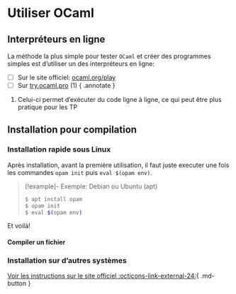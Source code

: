 # Utiliser OCaml

## Interpréteurs en ligne

La méthode la plus simple pour tester `OCaml` et créer des programmes simples est d’utiliser un des interpréteurs en ligne: 
- [ ] Sur le site officiel: [ocaml.org/play](https://ocaml.org/play)
- [ ] Sur [try.ocaml.pro](https://try.ocaml.pro) (1) { .annotate }
1. Celui-ci permet d’exécuter du code ligne à ligne, ce qui peut être plus pratique pour les TP
## Installation pour compilation

### Installation rapide sous Linux

Après installation, avant la première utilisation, il faut juste executer une fois les commandes `opam init` puis `eval $(opam env)`.

> [!example]- Exemple: Debian ou Ubuntu (apt)
>``` bash
>$ apt install opam
>$ opam init
>$ eval $(opam env)
>```

Et voilà! 

#### Compiler un fichier


### Installation sur d’autres systèmes

[Voir les instructions sur le site officiel :octicons-link-external-24:](https://ocaml.org/docs/installing-ocaml){ .md-button }